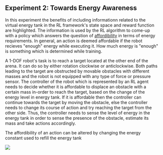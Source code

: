 ## Experiment 2: Towards Energy Awareness
In this experiment the benefits of including informationn related to the virtual energy tank in the RL framework's state space and reward function are highlighted. The information is used by the RL algorithm to come-up with a policy which answers the question of [affordibility](https://www.frontiersin.org/articles/10.3389/fnint.2018.00006/full) in terms of energy requirements. In general, an action is deemed affordable if the robot recieves "enough" energy while executing it. How much energy is "enough" is something which is determined while training.  

A 1-DOF robot's task is to reach a target located at the other end of the arena. It can do so by either rotation clockwise or anticlockwise. Both paths leading to the target are obstructed by movable obstacles with different masses and the robot is not equipped with any type of force or pressure sensor. The controller of the robot which is represented by an RL agent needs to decide whether it is affordable to displace an obstacle with a certain mass in-order to reach the target, based on the change of the energy level in energy tank. If it is affordable then the controller can continue towards the target by moving the obstacle, else the controller needs to change its course of action and try reaching the target from the other side. Thus, the controller needs to sense the level of energy in the energy tank in order to sense the presence of the obstacle, estimate its mass and take actions accordingly.  

The affordibility of an action can be altered by changing the energy constant used to refill the energy tank 


![](imgs/reacher_1dof.gif)
